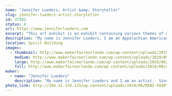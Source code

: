 ```yaml
---
name: "Jennifer Lueders, Artist &amp; Storyteller"
slug: jennifer-lueders-artist-storyteller
id: 37581
status: 4
url: https://www.jenniferlueders.com
excerpt: "This art exhibit is an exhibit containing various themes of whimsy and delightful watercolors and drawn illustrative work of artist and storyteller, Jennifer Lueders."
description: "My name is Jennifer Lueders, I am an Appalachian American and an artist and storyteller.  I primarily use watercolor, color pencil, and pen and ink to create my illustrations.  My art can be described as whimsical, touching the child within.  My childhood in the mountains was steeped in the cultural tradition of storytelling.  This tradition can be traced back to England, Ireland, &amp; Scotland etc.  The folklore &amp; grand ditties that we would share in my sub-culture down deep in the mountains of West Virginia and Kentucky, often inspired me to create delightful pictures in my imagination.   Now, years later, I am still continuing to express myself, through painting, drawing, writing and telling stories.  I received a higher education at the universities, pursued art and taught for a many years pressing through a lot of challenging moments.  My husband and I enjoy traveling and exploring many places and have moved a number of times through the military lifestyle.  At one time we lived in Germany, near the homestead of the Brothers Grimm.  Now we reside in beautiful, sunny Florida. Besides participating with my art at conventions and festivals, I am currently developing a children's book all about mermaids and projected to publish the end of 2019!  When you come by my exhibit you will see \"Mermaids From Around the World\", my ongoing \"Alice in Wonderland\" series, a series of Hobbit habitats as a tribute to the great J.R.R.Tolkein (author), and a little of \"The Realm of Wanderton\", a mystical fairy realm which is the theme of a NEW children's comic book projected to come by the end of 2020."
location: Spirit Building
images:
  - thumbnail: http://www.makerfaireorlando.com/wp-content/uploads/2019/09/African_Mermaid.jpg
    medium: http://www.makerfaireorlando.com/wp-content/uploads/2019/09/African_Mermaid.jpg
    large: http://www.makerfaireorlando.com/wp-content/uploads/2019/09/African_Mermaid.jpg
    full: http://www.makerfaireorlando.com/wp-content/uploads/2019/09/African_Mermaid.jpg
maker:
  - name: "Jennifer Lueders"
    description: "My name is Jennifer Lueders and I am an artist.  Since I was a wee girl back in the Appalachian Mountains,  I was steeped in the cultural tradition of storytelling, which can be traced back to England, Ireland, and Scotland.  The old folk tales, grand ditties, and riddles that we would share, often inspired me to create delightful pictures in my imagination.  I would take these images and sketch my own drawings and handmade books.  After high school, I received a higher education, pursued art and teaching for a long while. My husband and I enjoy traveling and have explored many places and at one time we lived in Germany, near the homestead of the Brothers Grimm.  Now we reside in beautiful, sunny Florida. Besides selling whimsical and fantasy art at conventions and art festivals, I am currently a few children's books.  "
photo_link: http://104.41.139.123/wp-content/uploads/2019/06/MINI-FAIRY-WITH-BUTTERFLY_mini-1024x1014.jpg
---
```

